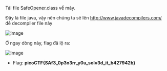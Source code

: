 Tải file SafeOpener.class về máy. 

Đây là file java, vậy nên chúng ta sẽ lên http://www.javadecompilers.com/ để decompiler file này

![image](https://user-images.githubusercontent.com/122852491/227441132-0d8a8707-7027-4955-b943-8ca58826ea72.png)

Ở ngay dòng này, flag đã lộ ra:

![image](https://user-images.githubusercontent.com/122852491/227441299-673a6c07-2243-454d-887c-25124f1e203e.png)


* Flag: **picoCTF{SAf3_0p3n3rr_y0u_solv3d_it_b427942b}**
